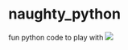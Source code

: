 # naughty_python
fun python code to play with
![](https://github.com/Tianyu-Hua/Data-Structure-and-Algorithm/blob/master/search_method/Figure_1.png)
